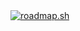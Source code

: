  <a href="https://roadmap.sh">
   <img src="https://roadmap.sh/card/wide/6762cb028fe51199daf3fe8e?variant=dark&t=1707420009" alt="roadmap.sh"/>
 </a>
